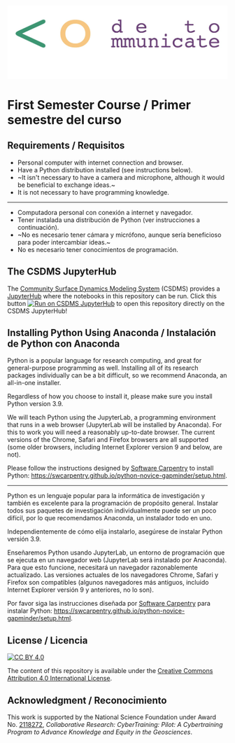 ![CoCo banner](./media/coco-banner.jpg)

# First Semester Course / Primer semestre del curso

## Requirements / Requisitos

- Personal computer with internet connection and browser.
- Have a Python distribution installed (see instructions below).
- ~It isn't necessary to have a camera and microphone, although it would be beneficial to
   exchange ideas.~
- It is not necessary to have programming knowledge.

---
- Computadora personal con conexión a internet y navegador.
- Tener instalada una distribución de Python (ver instrucciones a continuación).
- ~No es necesario tener cámara y micrófono, aunque sería beneficioso para poder
  intercambiar ideas.~
- No es necesario tener conocimientos de programación.

## The CSDMS JupyterHub

The [Community Surface Dynamics Modeling System][csdms] (CSDMS)
provides a [JupyterHub][jhub] where the notebooks in this repository can be run.
Click this button [![Run on CSDMS JupyterHub][badge]][nbgitpuller-link]
to open this repository directly on the CSDMS JupyterHub!

## Installing Python Using Anaconda / Instalación de Python con Anaconda

Python is a popular language for research computing, and great for general-purpose programming as well. 
Installing all of its research packages individually can be a bit difficult, so we recommend Anaconda, an all-in-one installer.

Regardless of how you choose to install it, please make sure you install Python version 3.9.

We will teach Python using the JupyterLab, a programming environment that runs in a web browser (JupyterLab will be installed by Anaconda).
For this to work you will need a reasonably up-to-date browser. 
The current versions of the Chrome, Safari and Firefox browsers are all supported (some older browsers, including Internet Explorer version 9 and below, are not). 

Please follow the instructions designed by [Software Carpentry](https://software-carpentry.org) to install Python:
https://swcarpentry.github.io/python-novice-gapminder/setup.html.

---
Python es un lenguaje popular para la informática de investigación y también es excelente para la programación de propósito general.
Instalar todos sus paquetes de investigación individualmente puede ser un poco difícil, por lo que recomendamos Anaconda, un instalador todo en uno.

Independientemente de cómo elija instalarlo, asegúrese de instalar Python versión 3.9.

Enseñaremos Python usando JupyterLab, un entorno de programación que se ejecuta en un navegador web (JupyterLab será instalado por Anaconda). 
Para que esto funcione, necesitará un navegador razonablemente actualizado. 
Las versiones actuales de los navegadores Chrome, Safari y Firefox son compatibles (algunos navegadores más antiguos, incluido Internet Explorer versión 9 y anteriores, no lo son).

Por favor siga las instrucciones diseñada por [Software Carpentry](https://software-carpentry.org) para instalar Python:
https://swcarpentry.github.io/python-novice-gapminder/setup.html.


## License / Licencia

[![CC BY 4.0][cc-by-image]][cc-by]

The content of this repository is available under the [Creative Commons Attribution 4.0 International License][cc-by]. 

## Acknowledgment / Reconocimiento

This work is supported by the National Science Foundation
under Award No. [2118272][nsf-award],
*Collaborative Research: CyberTraining: Pilot: A Cybertraining Program to Advance Knowledge and Equity in the Geosciences*.


<!-- Links -->

[badge]: https://img.shields.io/badge/CSDMS-JupyterHub-orange.svg
[cc-by]: http://creativecommons.org/licenses/by/4.0/
[cc-by-image]: https://i.creativecommons.org/l/by/4.0/88x31.png
[csdms]: https://csdms.colorado.edu
[jhub]: https://lab.openearthscape.org
[nbgitpuller-link]: https://lab.openearthscape.org/hub/user-redirect/git-pull?repo=https%3A%2F%2Fgithub.com%2FCodeToCommunicate%2FFirst_Semester_Course_Notebooks&urlpath=lab%2Ftree%2FFirst_Semester_Course_Notebooks%2F%3Fautodecode&branch=main
[notebook]: ./lessons/jupyter/general_jupyter_notebook_tutorial.ipynb
[nsf-award]: https://www.nsf.gov/awardsearch/showAward?AWD_ID=2118272
